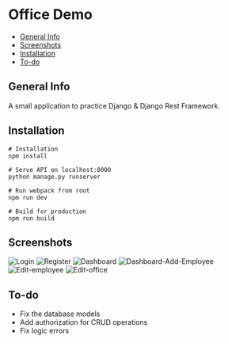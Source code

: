 # Office Demo
* [General Info](#General-Info)
* [Screenshots](#Screenshots)
* [Installation](#Installation)
* [To-do](#To-do)

## General Info
A small application to practice Django & Django Rest Framework.

## Installation
```
# Installation
npm install

# Serve API on localhost:8000
python manage.py runserver

# Run webpack from root
npm run dev

# Build for production
npm run build

```

## Screenshots
![Login](https://imgur.com/d88Avt8.png)
![Register](https://imgur.com/XaidBeQ.png)
![Dashboard](https://imgur.com/DgCyphT.png)
![Dashboard-Add-Employee](https://imgur.com/UlCbnFP.png)
![Edit-employee](https://imgur.com/jggP52T.png)
![Edit-office](https://imgur.com/7JLrVBM.png)

## To-do
* Fix the database models
* Add authorization for CRUD operations
* Fix logic errors
